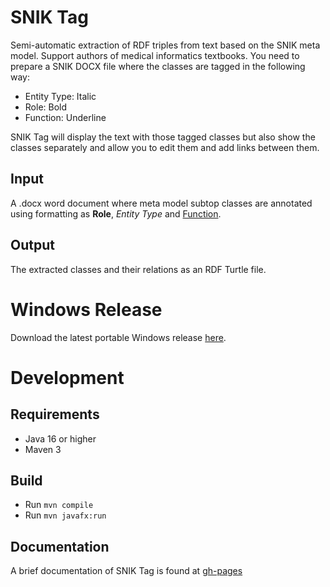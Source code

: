 # SNIK Tag

Semi-automatic extraction of RDF triples from text based on the SNIK meta model.
Support authors of medical informatics textbooks.
You need to prepare a SNIK DOCX file where the classes are tagged in the following way:

 * Entity Type: Italic
 * Role: Bold
 * Function: Underline

SNIK Tag will display the text with those tagged classes but also show the classes separately and allow you to edit them and add links between them.

## Input
A .docx word document where meta model subtop classes are annotated using formatting as **Role**, *Entity Type* and <u>Function</u>.

## Output
The extracted classes and their relations as an RDF Turtle file.

# Windows Release

Download the latest portable Windows release [here](https://github.com/IMISE/snik-tag/releases/download/0.2.1/sniktag.zip).

# Development

## Requirements
* Java 16 or higher
* Maven 3

## Build
* Run  `mvn compile`
* Run  `mvn javafx:run`

## Documentation
A brief documentation of SNIK Tag is found at [gh-pages](https://imise.github.io/snik-tag/#/Dokumentation)
